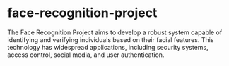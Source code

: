 # face-recognition-project

The Face Recognition Project aims to develop a robust system capable of identifying and verifying individuals based on their facial features. This technology has widespread applications, including security systems, access control, social media, and user authentication.
